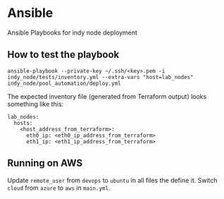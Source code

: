 # Ansible

Ansible Playbooks for indy node deployment

## How to test the playbook

```ansible-playbook --private-key ~/.ssh/<key>.pem -i indy_node/tests/inventory.yml --extra-vars "host=lab_nodes" indy_node/pool_automation/deploy.yml```

The expected inventory file (generated from Terraform output) looks something like this:

```
lab_nodes:
  hosts:
    <host_address_from_terraform>:
      eth0_ip: <eth0_ip_address_from_terraform>
      eth1_ip: <eth1_ip_address_from_terraform>
```

## Running on AWS

Update `remote_user` from `devops` to `ubuntu` in all files the define it.
Switch `cloud` from `azure` to `aws` in `main.yml`.
